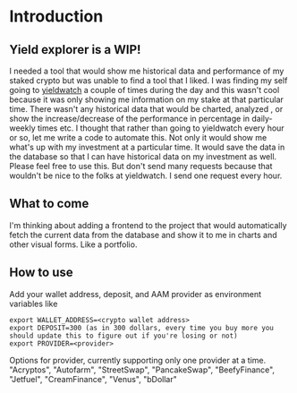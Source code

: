 # Introduction

## Yield explorer is a WIP!

I needed a tool that would show me historical data and performance of my staked crypto but was unable to find a tool that I liked. I was finding my self going to [yieldwatch](https://yieldwatch.net/)
a couple of times during the day and this wasn't cool because it was only showing me information on my stake at that particular time. There wasn't any historical data that would be charted, analyzed
, or show the increase/decrease of the performance in percentage in daily-weekly times etc. I thought that rather than going to yieldwatch every hour or so, let me write a code to automate this.
Not only it would show me what's up with my investment at a particular time. It would save the data in the database so that I can have historical data on my investment as well.
Please feel free to use this. But don't send many requests because that wouldn't be nice to the folks at yieldwatch. I send one request every hour.

## What to come

I'm thinking about adding a frontend to the project that would automatically fetch the current data from the database and show it to me in charts and other visual forms. Like a portfolio.

## How to use

Add your wallet address, deposit, and AAM provider as environment variables like

```
export WALLET_ADDRESS=<crypto wallet address>
export DEPOSIT=300 (as in 300 dollars, every time you buy more you should update this to figure out if you're losing or not)
export PROVIDER=<provider>
```
Options for provider, currently supporting only one provider at a time.
"Acryptos", "Autofarm", "StreetSwap", "PancakeSwap", "BeefyFinance", "Jetfuel", "CreamFinance", "Venus", "bDollar"
